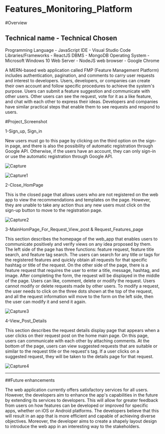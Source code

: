 # Features_Monitoring_Platform

#Overview

Technical name            -       Technical Chosen
-----------------------------------------------------
Programming Language	    -          JavaScript
IDE	                      -       Visual Studio Code
Libraries/Frameworks	    -           ReactJS
DBMS	                    -           MongoDB
Operating System	        -       Microsoft Windows 10
Web Server	              -           NodeJS
web browser	              -        Google Chrome



A MERN-based web application called FMP (Feature Management Platform) includes authentication, pagination, and comments to carry user requests and interest
to developers. Users, developers, or companies can create their own account and follow specific procedures to achieve the system's purpose. Users can submit a feature suggestion and
communicate with other users. Other users can see the request, vote for it as a like feature, and chat with each other to express their ideas. Developers and companies have similar
practical steps that enable them to see requests and respond to users.


#Project_Screenshot

1-Sign_up, Sign_in

New users must go to this page by clicking on the third option on the sign-in page, and there is also the possibility of automatic registration through Google API. Otherwise, if the users have an account, they can only sign-in or use the automatic registration through Google API.

![Capture](https://github.com/Ozy2022/FeaturesMonitoringPlatform/assets/96604157/0b1f621a-b766-4a3b-854f-9f4a7a1eb8f7)


![Capture1](https://github.com/Ozy2022/FeaturesMonitoringPlatform/assets/96604157/67c5dc3c-d9a5-4b85-9897-e1b2f5877b81)


2-Close_HomPage

This is the closed page that allows users who are not registered on the web app to view the recommendations and templates on the page. However, they are unable to take any action thus any new users must click on the sign-up button to move to the registration page. 

![Capture2](https://github.com/Ozy2022/FeaturesMonitoringPlatform/assets/96604157/d175d1a8-a333-40c0-b97a-3cc3c46cb03c)


3-MainHomPage_For_Request_View_post & Request_Features_page

This section describes the homepage of the web_app that enables users to communicate positively and verify views on any idea proposed by them. The left side of the page has three functions: feature request, feature title search, and feature tag search. The users can search for any title or tags for the registered features and quickly obtain all requests for that specific hashtag or title of the request. On the other side of the page, there is a feature request that requires the user to enter a title, message, hashtag, and image. After completing the form, the request will be displayed in the middle of the page. Users can like, comment, delete or modify the request. Users cannot modify or delete requests made by other users. To modify a request, the user needs to click on the three dots shown at the top of the request, and all the request information will move to the form on the left side, then the user can modify it and send it again.


![Capture3](https://github.com/Ozy2022/FeaturesMonitoringPlatform/assets/96604157/8e2cfc63-9cdb-44b5-b661-15196ceb0285)



4-View_Post_Details

This section describes the request details display page that appears when a user clicks on their request post on the home main page. On this page, users can communicate with each other by attaching comments. At the bottom of the page, users can view suggested requests that are suitable or similar to the request title or the request's tag. If a user clicks on a suggested request, they will be taken to the details page for that request.


![Capture4](https://github.com/Ozy2022/FeaturesMonitoringPlatform/assets/96604157/28a72d05-f380-42f8-a63b-43f13b1c4697)

-----------------------------------------------------------------------------------------------------------------------------------------------------------------------------------------

##Future enhancements

The web application currently offers satisfactory services for all users. However, the developers aim to enhance the app's capabilities in the future by extending its services to developers. This will allow for greater feedback from users on how features can be developed or improved for specific apps, whether on iOS or Android platforms. The developers believe that this will result in an app that is more efficient and capable of achieving diverse objectives. Moreover, the developer aims to create a shapely layout design to introduce the web app in an interesting way to the stakeholders.




